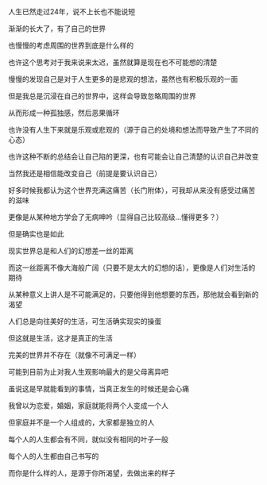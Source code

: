 人生已然走过24年，说不上长也不能说短

渐渐的长大了，有了自己的世界

也慢慢的考虑周围的世界到底是什么样的

也许这个思考对于我来说来太迟，虽然就算是现在也不可能想的清楚

慢慢的发现自己是对于人生更多的是悲观的想法，虽然也有积极乐观的一面

但是我总是沉浸在自己的世界中，这样会导致忽略周围的世界

从而形成一种孤独感，然后恶果循环

也许没有人生下来就是乐观或悲观的（源于自己的处境和想法而导致产生了不同的心态）

也许这种不断的总结会让自己陷的更深，也有可能会让自己清楚的认识自己并改变

当然我还是相信能改变自己（前提是要认识自己）



好多时候我都认为这个世界充满这痛苦（长门附体），可我却从来没有感受过痛苦的滋味

更像是从某种地方学会了无病呻吟（显得自己比较高级...懂得更多？）

但是确实也是如此

现实世界总是和人们的幻想差一丝的距离

而这一丝距离不像大海般广阔（只要不是太大的幻想的话），更像是人们对生活的期待

从某种意义上讲人是不可能满足的，只要他得到他想要的东西，那他就会看到新的渴望



人们总是向往美好的生活，可生活确实现实的操蛋

但这就是生活，这才是真正的生活

完美的世界并不存在（就像不可满足一样）



可能到目前为止对我人生观影响最大的是父母离异吧

虽说这是早就能看到的事情，当真正发生的时候还是会心痛

我曾以为恋爱，婚姻，家庭就能将两个人变成一个人

但家庭并不是一个人组成的，大家都是独立的人



每个人的人生都会有不同，就似没有相同的叶子一般

每个人的人生都由自己书写的

而你是什么样的人，是源于你所渴望，去做出来的样子

